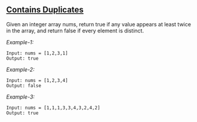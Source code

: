 ## [Contains Duplicates](https://leetcode.com/problems/contains-duplicate/)

Given an integer array nums, return true if any value appears at least twice in the array, and return false if every element is distinct.

*Example-1:*
```
Input: nums = [1,2,3,1] 
Output: true 
```

*Example-2:*
```
Input: nums = [1,2,3,4] 
Output: false 
```

*Example-3:* 
```
Input: nums = [1,1,1,3,3,4,3,2,4,2] 
Output: true 
```